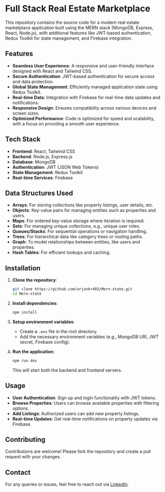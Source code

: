 # Full Stack Real Estate Marketplace

This repository contains the source code for a modern real estate marketplace application built using the MERN stack (MongoDB, Express, React, Node.js), with additional features like JWT-based authentication, Redux Toolkit for state management, and Firebase integration.

## Features

- **Seamless User Experience**: A responsive and user-friendly interface designed with React and Tailwind CSS.
- **Secure Authentication**: JWT-based authentication for secure access and data protection.
- **Global State Management**: Efficiently managed application state using Redux Toolkit.
- **Real-time Data**: Integration with Firebase for real-time data updates and notifications.
- **Responsive Design**: Ensures compatibility across various devices and screen sizes.
- **Optimized Performance**: Code is optimized for speed and scalability, with a focus on providing a smooth user experience.

## Tech Stack

- **Frontend**: React, Tailwind CSS
- **Backend**: Node.js, Express.js
- **Database**: MongoDB
- **Authentication**: JWT (JSON Web Tokens)
- **State Management**: Redux Toolkit
- **Real-time Services**: Firebase

## Data Structures Used

- **Arrays**: For storing collections like property listings, user details, etc.
- **Objects**: Key-value pairs for managing entities such as properties and users.
- **Maps**: For ordered key-value storage where iteration is required.
- **Sets**: For managing unique collections, e.g., unique user roles.
- **Queues/Stacks**: For sequential operations or navigation handling.
- **Trees**: For hierarchical data like category trees or routing paths.
- **Graph**: To model relationships between entities, like users and properties.
- **Hash Tables**: For efficient lookups and caching.

## Installation

1. **Clone the repository**:
   ```bash
   git clone https://github.com/arjunkr403/Mern-state.git
   cd Mern-state
   ```

2. **Install dependencies**:
   ```bash
   npm install
   ```

3. **Setup environment variables**:
   - Create a `.env` file in the root directory.
   - Add the necessary environment variables (e.g., MongoDB URI, JWT secret, Firebase config).

4. **Run the application**:
   ```bash
   npm run dev
   ```
   This will start both the backend and frontend servers.

## Usage

- **User Authentication**: Sign up and login functionality with JWT tokens.
- **Browse Properties**: Users can browse available properties with filtering options.
- **Add Listings**: Authorized users can add new property listings.
- **Real-time Updates**: Get real-time notifications on property updates via Firebase.

## Contributing

Contributions are welcome! Please fork the repository and create a pull request with your changes.

## Contact

For any queries or issues, feel free to reach out via [LinkedIn](https://www.linkedin.com/in/arjunksharma/).
